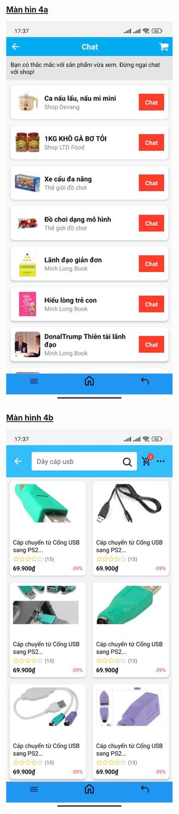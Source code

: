 ## [Màn hìn 4a](ReactNative_Buoi06_FlatList/components/ScreenChat.tsx)
  ![update image](ReactNative_Buoi06_FlatList/Screen4a.png)
## [Màn hình 4b](ReactNative_Buoi06_FlatList/components/USBScreen.tsx)
  ![update image](ReactNative_Buoi06_FlatList/Screen4b.png)
